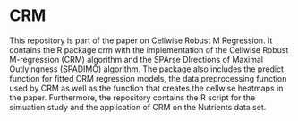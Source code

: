 # CRM
This repository is part of the paper on Cellwise Robust M Regression. It contains the R package crm with the implementation of the Cellwise Robust M-regression (CRM) algorithm and the SPArse DIrections of Maximal Outlyingness (SPADIMO) algorithm. The package also includes the predict function for fitted CRM regression models, the data preprocessing function used by CRM as well as the function that creates the cellwise heatmaps in the paper. Furthermore, the repository contains the R script for the simuation study and the application of CRM on the Nutrients data set.
